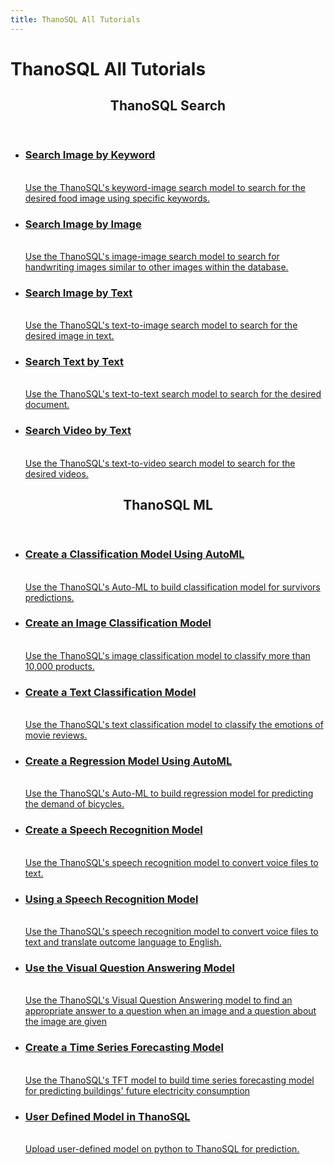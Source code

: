 ```yaml
---
title: ThanoSQL All Tutorials
---
```


# __ThanoSQL All Tutorials__ 

<div class="card">
    <header>
        <h2 id="card-h2"> ThanoSQL Search</h2>
    </header>
    <ul class="fullclick">
        <li>
            <a href="/en/tutorials/thanosql_search/search_image_by_keyword/">
                <h3>
                    Search Image by Keyword
                </h3>
                <p>
                    <br>Use the ThanoSQL's keyword-image search model to search for the desired food image using specific keywords.</br>
                </p>
            </a>
        </li>
        <li>
            <a href="/en/tutorials/thanosql_search/search_image_by_image/">
                <h3>
                    Search Image by Image
                </h3>
                <p>
                    <br>Use the ThanoSQL's image-image search model to search for handwriting images similar to other images within the database.</br>
                </p>
            </a>
        </li>
        <li>
            <a href="/en/tutorials/thanosql_search/search_image_by_text/">
                <h3>
                    Search Image by Text
                </h3>
                <p>
                    <br>Use the ThanoSQL's text-to-image search model to search for the desired image in text.</br>
                </p>
            </a>
        </li>
        <li>
            <a href="/en/tutorials/thanosql_search/search_text_by_text/">
                <h3>
                    Search Text by Text
                </h3>
                <p>
                    <br>Use the ThanoSQL's text-to-text search model to search for the desired document.</br>
                </p>
            </a>
        </li>
        <li>
            <a href="/en/tutorials/thanosql_search/search_video_by_text/">
                <h3>
                    Search Video by Text
                </h3>
                <p>
                    <br>Use the ThanoSQL's text-to-video search model to search for the desired videos.</br>
                </p>
            </a>
        </li>
    </ul>
    <header>
        <h2 id="card-h2"> ThanoSQL ML</h2>
    </header>
    <ul class="fullclick">
        <li>
            <a href="/en/tutorials/thanosql_ml/classification/automl_classification/">
                <h3>
                    Create a Classification Model Using AutoML
                </h3>
                <p>
                    <br>Use the ThanoSQL's Auto-ML to build classification model for survivors predictions.</br>
                </p>
            </a>
        </li>
        <li>
            <a href="/en/tutorials/thanosql_ml/classification/image_classification/">
                <h3>
                    Create an Image Classification Model
                </h3>
                <p>
                    <br>
                        Use the ThanoSQL's image classification model to classify more than 10,000 products.
                    </br>  
                </p>
            </a>
        </li>
        <li>
            <a href="/en/tutorials/thanosql_ml/classification/text_classification/">
                <h3>
                    Create a Text Classification Model
                </h3>
                <p>
                    <br>
                        Use the ThanoSQL's text classification model to classify the emotions of movie reviews.
                    </br>
                </p>
            </a>
        </li>
        <li>
            <a href="/en/tutorials/thanosql_ml/regression/automl_regression/">
                <h3>
                    Create a Regression Model Using AutoML
                </h3>
                <p>
                    <br>
                        Use the ThanoSQL's Auto-ML to build regression model for predicting the demand of bicycles.
                    </br>
                </p>
            </a>
        </li>
        <li>
            <a href="/en/tutorials/thanosql_ml/audio_recognition/speech_recognition/">
                <h3>
                    Create a Speech Recognition Model
                </h3>
                <p>
                    <br>
                        Use the ThanoSQL's speech recognition model to convert voice files to text.
                    </br>
                </p>
            </a>
        </li>
        <li>
            <a href="/en/tutorials/thanosql_ml/audio_recognition/speech_recognition2/">
                <h3>
                     Using a Speech Recognition Model
                </h3>
                <p>
                    <br>
                        Use the ThanoSQL's speech recognition model to convert voice files to text and translate outcome language to English.
                    </br>
                </p>
            </a>
        </li>
        <li>
            <a href="/en/tutorials/thanosql_ml/question_answering/visual_question_answering/">
                <h3>
                     Use the Visual Question Answering Model
                </h3>
                <p>
                    <br>
                        Use the ThanoSQL's Visual Question Answering model to find an appropriate answer to a question when an image and a question about the image are given
                    </br>
                </p>
            </a>
        </li>
        <li>
            <a href="/en/tutorials/thanosql_ml/timeseries/timeseries_forecasting/">
                <h3>
                    Create a Time Series Forecasting Model
                </h3>
                <p>
                    <br>
                        Use the ThanoSQL's TFT model to build time series forecasting model for predicting buildings' future electricity consumption
                    </br>
                </p>
            </a>
        </li>
        <li>
            <a href="/en/tutorials/thanosql_ml/udm_tutorial/">
                <h3>
                    User Defined Model in ThanoSQL
                </h3>
                <p>
                    <br>
                        Upload user-defined model on python to ThanoSQL for prediction.
                    </br>
                </p>
            </a>
        </li>
    </ul>
</div>
